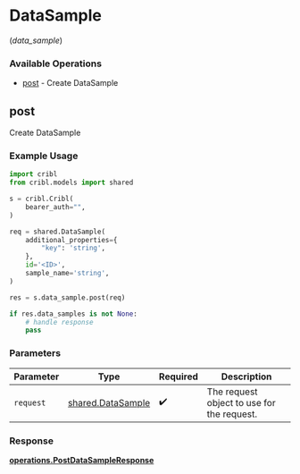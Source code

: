 # DataSample
(*data_sample*)

### Available Operations

* [post](#post) - Create DataSample

## post

Create DataSample

### Example Usage

```python
import cribl
from cribl.models import shared

s = cribl.Cribl(
    bearer_auth="",
)

req = shared.DataSample(
    additional_properties={
        "key": 'string',
    },
    id='<ID>',
    sample_name='string',
)

res = s.data_sample.post(req)

if res.data_samples is not None:
    # handle response
    pass
```

### Parameters

| Parameter                                              | Type                                                   | Required                                               | Description                                            |
| ------------------------------------------------------ | ------------------------------------------------------ | ------------------------------------------------------ | ------------------------------------------------------ |
| `request`                                              | [shared.DataSample](../../models/shared/datasample.md) | :heavy_check_mark:                                     | The request object to use for the request.             |


### Response

**[operations.PostDataSampleResponse](../../models/operations/postdatasampleresponse.md)**

